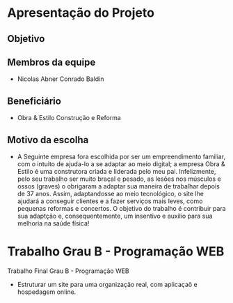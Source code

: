 # Apresentação do Projeto
## Objetivo
## Membros da equipe
- Nicolas Abner Conrado Baldin
## Beneficiário
- Obra & Estilo Construção e Reforma
## Motivo da escolha
- A Seguinte empresa fora escolhida por ser um empreendimento familiar, com o intuito de ajuda-lo a se adaptar ao meio digital; a empresa Obra & Estilo é uma construtora criada e liderada pelo meu pai. Infelizmente, pelo seu trabalho ser muito braçal e pesado, as lesões nos músculos e ossos (graves) o obrigaram a adaptar sua maneira de trabalhar depois de 37 anos. Assim, adaptandosse ao meio tecnológico, o site lhe ajudará a conseguir clientes e a fazer serviços mais leves, como pequenas reformas e concertos. O objetivo do trabalho é contribuir para sua adaptção e, consequentemente, um insentivo e auxilio para sua melhoria na saúde física!

# Trabalho Grau B - Programação WEB
Trabalho Final Grau B - Programação WEB
- Estruturar um site para uma organização real, com aplicaçaõ e hospedagem online.
